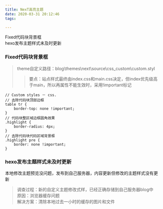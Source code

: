 ```yaml
---
title: NexT高亮主题
date: 2020-03-31 20:12:46
tags:

---
```


Fixed代码块背景框  
hexo发布主题样式未及时更新
<!--more-->

### Fixed代码块背景框
> theme自定义路径：blog\themes\next\source\css\_custom\custom.styl
> > 要点：站点样式最终由index.css和main.css决定，但index优先级高于main，所以再属性不能生效时，采用!important标记

```
// Custom styles － css.
// 去除代码块顶部边框
table tr {
	border-top: none !important;
}
// 代码块整区域边框圆角效果
.highlight {
	border-radius: 4px;
}
// 去除代码块代码区域背景框
.highlight pre {
	border: none !important;
}
```

### hexo发布主题样式未及时更新  
本地修改主题预览没问题，发布到自己服务器，内容更新但修改的主题样式没有更新
> 调查过程：新的自定义主题修改式样，已经正确存储到自己服务器blog中  
> 原因：浏览器缓存问题  
> 解决方案：清除本地过去一小时的缓存的图片和文件  
